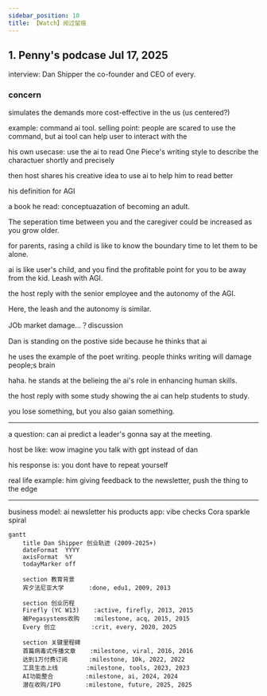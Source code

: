 ```yaml
---
sidebar_position: 10
title: 【Watch】阅过留痕
---
```


## 1. Penny's podcase Jul 17, 2025
interview: Dan Shipper the co-founder and CEO of every.

### concern 
simulates the demands
more cost-effective in the us (us centered?)

example: command ai tool. 
selling point: people are scared to use the command, 
but ai tool can help user to interact with the

his own usecase: use the ai to read One Piece's writing style to describe the charactuer shortly and precisely

then host shares his creative idea to use ai to help him to read better

his definition for AGI

a book he read: conceptuazation of becoming an adult.  

The seperation time between you and the caregiver could be increased as you grow older. 

for parents, rasing a child is like to know the boundary time to let them to be alone. 

ai is like user's child, and you find the profitable point for you to be away from the kid. Leash with AGI. 

the host reply with the senior employee and the autonomy of the AGI. 

Here, the leash and the autonomy is similar.

JOb market damage...？discussion

Dan is standing on the postive side because he thinks that ai 

he uses the example of the poet writing. people thinks writing will damage people;s brain

haha. he stands at the belieing the ai's role in enhancing human skills. 

the host reply with some study showing the ai can help students to study. 

you lose something, but you also gaian something. 

---
a question: can ai predict a leader's gonna say at the meeting.

host be like: wow imagine you talk with gpt instead of dan

his response is: you dont have to repeat yourself

real life example: him giving feedback to the newsletter, push the thing to the edge

--- 

business model: ai newsletter
his products app: 
vibe checks 
Cora
sparkle 
spiral 


```mermaid
gantt
    title Dan Shipper 创业轨迹 (2009-2025+)
    dateFormat  YYYY
    axisFormat  %Y
    todayMarker off

    section 教育背景
    宾夕法尼亚大学       :done, edu1, 2009, 2013

    section 创业历程
    Firefly (YC W13)    :active, firefly, 2013, 2015
    被Pegasystems收购    :milestone, acq, 2015, 2015
    Every 创立          :crit, every, 2020, 2025

    section 关键里程碑
    首篇病毒式传播文章    :milestone, viral, 2016, 2016
    达到1万付费订阅      :milestone, 10k, 2022, 2022
    工具生态上线        :milestone, tools, 2023, 2023
    AI功能整合         :milestone, ai, 2024, 2024
    潜在收购/IPO       :milestone, future, 2025, 2025


```